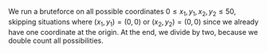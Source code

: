 We run a bruteforce on all possible coordinates $0 \leq x_1, y_1, x_2, y_2 \leq 50$, skipping situations where $(x_1, y_1) = (0, 0)$ or $(x_2, y_2) = (0, 0)$ since we already have one coordinate at the origin. At the end, we divide by two, because we double count all possibilities.